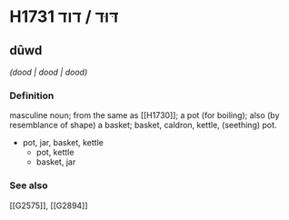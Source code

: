 # H1731 דּוּד / דוד

## dûwd

_(dood | dood | dood)_

### Definition

masculine noun; from the same as [[H1730]]; a pot (for boiling); also (by resemblance of shape) a basket; basket, caldron, kettle, (seething) pot.

- pot, jar, basket, kettle
    - pot, kettle
    - basket, jar
### See also

[[G2575]], [[G2894]]

